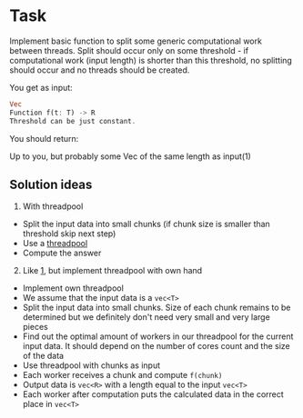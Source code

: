 # Task
Implement basic function to split some generic computational work between threads. Split should occur only on some threshold - if computational work (input length) is shorter than this threshold, no splitting should occur and no threads should be created.

You get as input:

```rust
Vec
Function f(t: T) -> R
Threshold can be just constant.
```

You should return:

Up to you, but probably some Vec of the same length as input(1)

## Solution ideas
1. With threadpool
- Split the input data into small chunks (if chunk size is smaller than threshold skip next step)
- Use a [threadpool](https://docs.rs/threadpool/latest/threadpool/)
- Compute the answer
2. Like [1](https://github.com/DBarinovv/rust_task_scheduler#solution-ideas), but implement threadpool with own hand
- Implement own threadpool
- We assume that the input data is a ```vec<T>```
- Split the input data into small chunks. Size of each chunk remains to be determined but we definitely don't need very small and very large pieces
- Find out the optimal amount of workers in our threadpool for the current input data. It should depend on the number of cores count and the size of the data
- Use threadpool with chunks as input
- Each worker receives a chunk and compute ```f(chunk)```
- Output data is ```vec<R>``` with a length equal to the input ```vec<T>```
- Each worker after computation puts the calculated data in the correct place in ```vec<T>```
